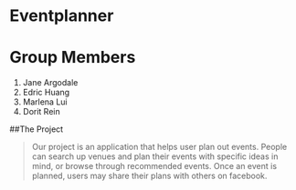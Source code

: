Eventplanner
============


# Group Members
1. Jane Argodale
2. Edric Huang
3. Marlena Lui
4. Dorit Rein


##The Project
>Our project is an application that helps user plan out events. People can search up venues and plan their events with specific ideas in mind, or browse through recommended events. Once an event is planned, users may share their plans with others on facebook.

